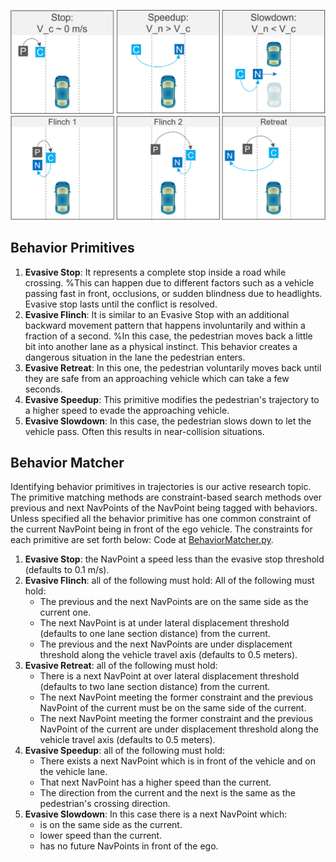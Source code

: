 
![NavPoint Realization](./images/stop-speed-up-slow-down.PNG)
![NavPoint Realization](./images/flinch-retreat.PNG)
## Behavior Primitives
1. **Evasive Stop**: It represents a complete stop inside a road while crossing. %This can happen due to different factors such as a vehicle passing fast in front, occlusions, or sudden blindness due to headlights. Evasive stop lasts until the conflict is resolved.
2. **Evasive Flinch**: It is similar to an Evasive Stop with an additional backward movement pattern that happens involuntarily and within a fraction of a second. %In this case, the pedestrian moves back a little bit into another lane as a physical instinct. This behavior creates a dangerous situation in the lane the pedestrian enters.
3. **Evasive Retreat**: In this one, the pedestrian voluntarily moves back until they are safe from an approaching vehicle which can take a few seconds.
4. **Evasive Speedup**: This primitive modifies the pedestrian's trajectory to a higher speed to evade the approaching vehicle. 
5. **Evasive Slowdown**: In this case, the pedestrian slows down to let the vehicle pass. Often this results in near-collision situations.

## Behavior Matcher

Identifying behavior primitives in trajectories is our active research topic. The primitive matching methods are constraint-based search methods over previous and next NavPoints of the NavPoint being tagged with behaviors. Unless specified all the behavior primitive has one common constraint of the current NavPoint being in front of the ego vehicle. The constraints for each primitive are set forth below: Code at [BehaviorMatcher.py](../agents/pedestrians/soft/BehaviorMatcher.py).

1. **Evasive Stop**: the NavPoint a speed less than the evasive stop threshold (defaults to 0.1 m/s). 
2. **Evasive Flinch**: all of the following must hold: All of the following must hold: 
    - The previous and the next NavPoints are on the same side as the current one.
    - The next NavPoint is at under lateral displacement threshold (defaults to one lane section distance) from the current.
    - The previous and the next NavPoints are under displacement threshold along the vehicle travel axis (defaults to 0.5 meters). 
3. **Evasive Retreat**: all of the following must hold: 
    - There is a next NavPoint at over lateral displacement threshold (defaults to two lane section distance) from the current.
    - The next NavPoint meeting the former constraint and the previous NavPoint of the current must be on the same side of the current.
    - The next NavPoint meeting the former constraint and the previous NavPoint of the current are under displacement threshold along the vehicle travel axis (defaults to 0.5 meters). 
4. **Evasive Speedup**: all of the following must hold: 
    - There exists a next NavPoint which is in front of the vehicle and on the vehicle lane.
    - That next NavPoint has a higher speed than the current.
    - The direction from the current and the next is the same as the pedestrian's crossing direction.
5. **Evasive Slowdown**: In this case there is a next NavPoint which:  
    - is on the same side as the current.
    - lower speed than the current.
    - has no future NavPoints in front of the ego.